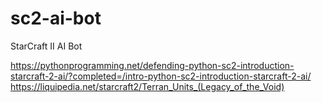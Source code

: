 # sc2-ai-bot
StarCraft II AI Bot

https://pythonprogramming.net/defending-python-sc2-introduction-starcraft-2-ai/?completed=/intro-python-sc2-introduction-starcraft-2-ai/
https://liquipedia.net/starcraft2/Terran_Units_(Legacy_of_the_Void)
